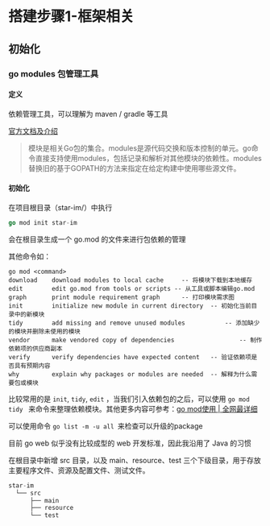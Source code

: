 # 搭建步骤1-框架相关

## 初始化

### go modules 包管理工具

#### 定义

依赖管理工具，可以理解为 maven / gradle 等工具

[官方文档及介绍](https://github.com/golang/go/wiki/Modules)

> 模块是相关Go包的集合。modules是源代码交换和版本控制的单元。go命令直接支持使用modules，包括记录和解析对其他模块的依赖性。modules替换旧的基于GOPATH的方法来指定在给定构建中使用哪些源文件。

#### 初始化

在项目根目录（star-im/）中执行

``` go
go mod init star-im
```

会在根目录生成一个 go.mod 的文件来进行包依赖的管理

其他命令如：

```text
go mod <command>
download    download modules to local cache 	-- 将模块下载到本地缓存
edit        edit go.mod from tools or scripts -- 从工具或脚本编辑go.mod
graph       print module requirement graph 		-- 打印模块需求图
init        initialize new module in current directory 	-- 初始化当前目录中的新模块
tidy        add missing and remove unused modules 			-- 添加缺少的模块并删除未使用的模块
vendor      make vendored copy of dependencies 					-- 制作依赖项的供应商副本
verify      verify dependencies have expected content 	-- 验证依赖项是否具有预期内容
why         explain why packages or modules are needed 	-- 解释为什么需要包或模块
```

比较常用的是 `init`, `tidy`, `edit` ，当我们引入依赖包的之后，可以使用 `go mod tidy `
来命令来整理依赖模块。其他更多内容可参考：[go mod使用 | 全网最详细](https://zhuanlan.zhihu.com/p/482014524)

可以使用命令 `go list -m -u all `来检查可以升级的package

目前 go web 似乎没有比较成型的 web 开发标准，因此我沿用了 Java 的习惯

在根目录中新增 src 目录，以及 main、resource、test 三个下级目录，用于存放主要程序文件、资源及配置文件、测试文件。

``` go
star-im
  └── src
      ├── main
      ├── resource
      └── test
```

